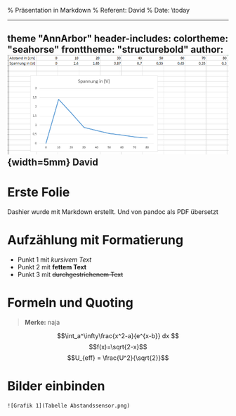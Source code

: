% Präsentation in Markdown
% Referent: David
% Date: \today


---
theme "AnnArbor"
header-includes:
colortheme: "seahorse"
fronttheme: "structurebold"
author: ![](Tabelle%20Abstandssensor.png){width=5mm} David
---

# Erste Folie
Dashier wurde mit Markdown erstellt. Und von pandoc als PDF übersetzt

# Aufzählung mit Formatierung
- Punkt 1 mit *kursivem Text*
- Punkt 2 mit **fettem Text**
- Punkt 3 mit ~~durchgestrichenem Text~~

# Formeln und Quoting
>**Merke:**
>naja

$$\int_a^\infty\frac{x^2-a}{e^{x-b}} dx $$
$$f(x)=\sqrt{2-x}$$
$$U_{eff} = \frac{U^2}{\sqrt{2}}$$

# Bilder einbinden

````
![Grafik 1](Tabelle Abstandssensor.png)
````